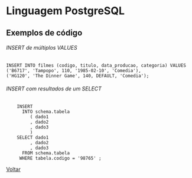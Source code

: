 # Linguagem PostgreSQL

## Exemplos de código



###### INSERT de múltiplos VALUES

```
INSERT INTO filmes (codigo, titulo, data_producao, categoria) VALUES
('B6717', 'Tampopo', 110, '1985-02-10', 'Comedia'),
('HG120', 'The Dinner Game', 140, DEFAULT, 'Comedia'); 
```



###### INSERT com resultados de um SELECT

```
    INSERT
      INTO schema.tabela
         ( dado1
         , dado2
         , dado3
         )
    SELECT dado1
         , dado2
         , dado3
      FROM schema.tabela 
     WHERE tabela.codigo = '98765' ;
```

[Voltar](./)


